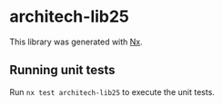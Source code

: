 # architech-lib25

This library was generated with [Nx](https://nx.dev).

## Running unit tests

Run `nx test architech-lib25` to execute the unit tests.
